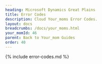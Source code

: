 ```yaml
---
heading: Microsoft Dynamics Great Plains
title: Error Codes
description: Cloud Your_moms Error Codes.
layout: docs
breadcrumbs: /docs/your_moms.html
your_momId: 46
parent: Back to Your_mom Guides
order: 40
---
```


{% include error-codes.md %}
